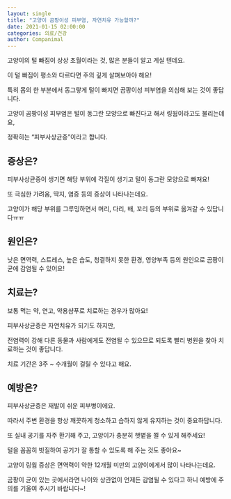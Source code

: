 ```yaml
---
layout: single
title: "고양이 곰팡이성 피부염, 자연치유 가능할까?"
date: 2021-01-15 02:00:00
categories: 의료/건강
author: Companimal
---
```


고양이의 털 빠짐이 상상 초월이라는 것, 많은 분들이 알고 계실 텐데요.

이 털 빠짐이 평소와 다르다면 주의 깊게 살펴보아야 해요!

특히 몸의 한 부분에서 동그랗게 털이 빠지면 곰팡이성 피부염을 의심해 보는 것이 좋답니다.

고양이 곰팡이성 피부염은 털이 동그란 모양으로 빠진다고 해서 링웜이라고도 불리는데요,

정확히는 “피부사상균증”이라고 합니다.

## 증상은?

피부사상균증이 생기면 해당 부위에 각질이 생기고 털이 동그란 모양으로 빠져요!

또 극심한 가려움, 딱지, 염증 등의 증상이 나타나는데요.

고양이가 해당 부위를 그루밍하면서 머리, 다리, 배, 꼬리 등의 부위로 옮겨갈 수 있답니다ㅠㅠ

## 원인은?

낮은 면역력, 스트레스, 높은 습도, 청결하지 못한 환경, 영양부족 등의 원인으로 곰팡이균에 감염될 수 있어요!

## 치료는?

보통 먹는 약, 연고, 약용샴푸로 치료하는 경우가 많아요!

피부사상균증은 자연치유가 되기도 하지만,

전염력이 강해 다른 동물과 사람에게도 전염될 수 있으므로 되도록 빨리 병원을 찾아 치료하는 것이 좋답니다.

치료 기간은 3주 ~ 수개월이 걸릴 수 있다고 해요.

## 예방은?

피부사상균증은 재발이 쉬운 피부병이에요.

따라서 주변 환경을 항상 깨끗하게 청소하고 습하지 않게 유지하는 것이 중요하답니다.

또 실내 공기를 자주 환기해 주고, 고양이가 충분히 햇볕을 쬘 수 있게 해주세요!

털을 꼼꼼히 빗질하여 공기가 잘 통할 수 있도록 해 주는 것도 좋아요~

고양이 링웜 증상은 면역력이 약한 12개월 미만의 고양이에게서 많이 나타나는데요.

곰팡이 균이 있는 곳에서라면 나이와 상관없이 언제든 감염될 수 있다고 하니 예방에 주의를 기울여 주시기 바랍니다~!
